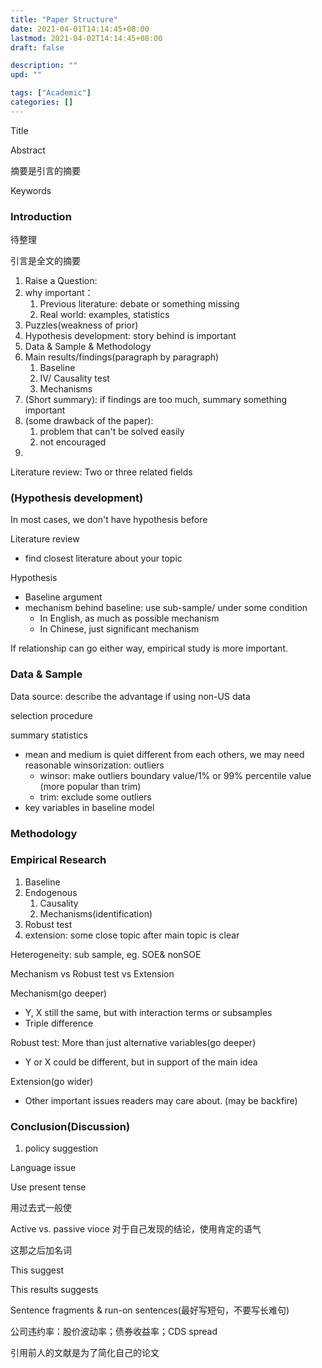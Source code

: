 ```yaml
---
title: "Paper Structure"
date: 2021-04-01T14:14:45+08:00
lastmod: 2021-04-02T14:14:45+08:00
draft: false

description: ""
upd: ""

tags: ["Academic"]
categories: []
---
```


Title

Abstract

摘要是引言的摘要

Keywords

### Introduction

待整理

引言是全文的摘要

1. Raise a Question: 
2. why important：
    1. Previous literature: debate or something missing
    2. Real world: examples, statistics
3. Puzzles(weakness of prior)
4. Hypothesis development: story behind is important
5. Data & Sample & Methodology
6. Main results/findings(paragraph by paragraph)
    1. Baseline
    2. IV/ Causality test
    3. Mechanisms
7. (Short summary): if findings are too much, summary something important
8. (some drawback of the paper): 
    1. problem that can't be solved easily 
    2. not encouraged
9. 

Literature review: Two or three related fields

### (Hypothesis development)

In most cases, we don't have hypothesis before

Literature review

- find closest literature about your topic

Hypothesis

- Baseline argument
- mechanism behind baseline: use sub-sample/ under some condition
    - In English, as much as possible mechanism
    - In Chinese, just significant mechanism

If relationship can go either way, empirical study is more important. 

### Data & Sample

Data source: describe the advantage if using non-US data

selection procedure

summary statistics

- mean and medium is quiet different from each others, we may need reasonable winsorization: outliers 
    - winsor: make outliers boundary value/1% or 99% percentile value (more popular than trim)
    - trim: exclude some outliers
- key variables in baseline model 

### Methodology

### Empirical Research

1. Baseline
2. Endogenous
    1. Causality
    2. Mechanisms(identification)
3. Robust test
4. extension: some close topic after main topic is clear

Heterogeneity: sub sample, eg. SOE& nonSOE



Mechanism vs Robust test vs Extension

Mechanism(go deeper)

- Y, X still the same, but with interaction terms or subsamples
- Triple difference

Robust test: More than just alternative variables(go deeper)

- Y or X could be different, but in support of the main idea

Extension(go wider)

- Other important issues readers may care about. (may be backfire)

### Conclusion(Discussion)

1. policy suggestion





Language issue

Use present tense

用过去式一般使

Active vs. passive vioce 对于自己发现的结论，使用肯定的语气

这那之后加名词

This suggest

This results suggests

Sentence fragments & run-on sentences(最好写短句，不要写长难句)





公司违约率：股价波动率；债券收益率；CDS spread





引用前人的文献是为了简化自己的论文